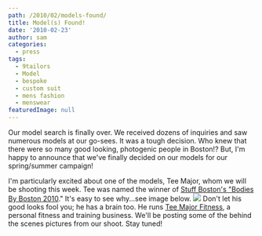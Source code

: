 ```yaml
---
path: /2010/02/models-found/
title: Model(s) Found!
date: '2010-02-23'
author: sam
categories:
  - press
tags:
  - 9tailors
  - Model
  - bespoke
  - custom suit
  - mens fashion
  - menswear
featuredImage: null
---
```

Our model search is finally over. We received dozens of inquiries and saw numerous models at our go-sees. It was a tough decision. Who knew that there were so many good looking, photogenic people in Boston!? But, I'm happy to announce that we've finally decided on our models for our spring/summer campaign!

I'm particularly excited about one of the models, Tee Major, whom we will be shooting this week. Tee was named the winner of [Stuff Boston's "Bodies By Boston 2010](http://stuffboston.com/photos/features/category21040/picture637299.aspx)." It's easy to see why...see image below.
[![](http://teemajorsbootcamp.webs.com/MMarsden_080712_5932.jpg)](http://teemajorsbootcamp.webs.com/MMarsden_080712_5932.jpg)
Don't let his good looks fool you; he has a brain too. He runs [Tee Major Fitness](http://www.teemajorfitness.com/), a personal fitness and training business.
We'll be posting some of the behind the scenes pictures from our shoot. Stay tuned!